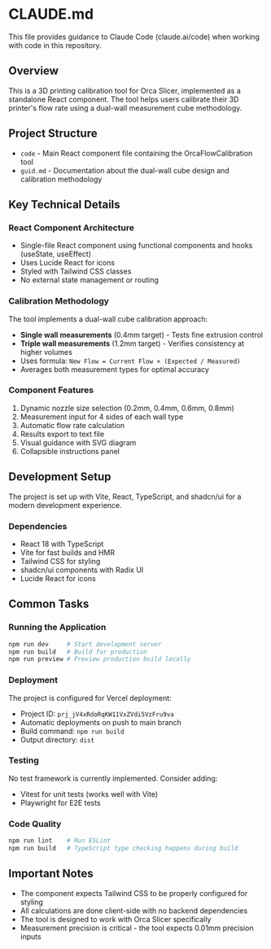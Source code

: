 # CLAUDE.md

This file provides guidance to Claude Code (claude.ai/code) when working with code in this repository.

## Overview
This is a 3D printing calibration tool for Orca Slicer, implemented as a standalone React component. The tool helps users calibrate their 3D printer's flow rate using a dual-wall measurement cube methodology.

## Project Structure
- `code` - Main React component file containing the OrcaFlowCalibration tool
- `guid.md` - Documentation about the dual-wall cube design and calibration methodology

## Key Technical Details

### React Component Architecture
- Single-file React component using functional components and hooks (useState, useEffect)
- Uses Lucide React for icons
- Styled with Tailwind CSS classes
- No external state management or routing

### Calibration Methodology
The tool implements a dual-wall cube calibration approach:
- **Single wall measurements** (0.4mm target) - Tests fine extrusion control
- **Triple wall measurements** (1.2mm target) - Verifies consistency at higher volumes
- Uses formula: `New Flow = Current Flow × (Expected / Measured)`
- Averages both measurement types for optimal accuracy

### Component Features
1. Dynamic nozzle size selection (0.2mm, 0.4mm, 0.6mm, 0.8mm)
2. Measurement input for 4 sides of each wall type
3. Automatic flow rate calculation
4. Results export to text file
5. Visual guidance with SVG diagram
6. Collapsible instructions panel

## Development Setup
The project is set up with Vite, React, TypeScript, and shadcn/ui for a modern development experience.

### Dependencies
- React 18 with TypeScript
- Vite for fast builds and HMR
- Tailwind CSS for styling
- shadcn/ui components with Radix UI
- Lucide React for icons

## Common Tasks

### Running the Application
```bash
npm run dev     # Start development server
npm run build   # Build for production
npm run preview # Preview production build locally
```

### Deployment
The project is configured for Vercel deployment:
- Project ID: `prj_jV4xRdoRqKW11VxZVdi5VzFru9va`
- Automatic deployments on push to main branch
- Build command: `npm run build`
- Output directory: `dist`

### Testing
No test framework is currently implemented. Consider adding:
- Vitest for unit tests (works well with Vite)
- Playwright for E2E tests

### Code Quality
```bash
npm run lint    # Run ESLint
npm run build   # TypeScript type checking happens during build
```

## Important Notes
- The component expects Tailwind CSS to be properly configured for styling
- All calculations are done client-side with no backend dependencies
- The tool is designed to work with Orca Slicer specifically
- Measurement precision is critical - the tool expects 0.01mm precision inputs